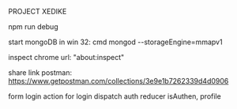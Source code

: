 PROJECT XEDIKE

npm run debug

start mongoDB in win 32: cmd mongod --storageEngine=mmapv1

inspect chrome url: "about:inspect"

share link postman: https://www.getpostman.com/collections/3e9e1b7262339d4d0906


form login
action for login
dispatch auth reducer isAuthen, profile